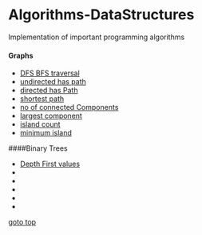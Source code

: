 # Algorithms-DataStructures
Implementation of important programming algorithms

#### Graphs
* [DFS BFS traversal](https://github.com/mohd-muzamil/Algorithms-DataStructures/blob/main/graphs/DFS_BFS_traversal.js)
* [undirected has path](https://github.com/mohd-muzamil/Algorithms-DataStructures/blob/main/graphs/UndirectedPath.js)
* [directed has Path](https://github.com/mohd-muzamil/Algorithms-DataStructures/blob/main/graphs/HasPath.js)
* [shortest path](https://github.com/mohd-muzamil/Algorithms-DataStructures/blob/main/graphs/ShortestPath.js)
* [no of connected Components](https://github.com/mohd-muzamil/Algorithms-DataStructures/blob/main/graphs/ConnectedComponents.js)
* [largest component](https://github.com/mohd-muzamil/Algorithms-DataStructures/blob/main/graphs/LargestComponent.js)
* [island count](https://github.com/mohd-muzamil/Algorithms-DataStructures/blob/main/graphs/IslandCount.js)
* [minimum island](https://github.com/mohd-muzamil/Algorithms-DataStructures/blob/main/graphs/MinimumIsland.js)

####Binary Trees
* [Depth First values](https://github.com/mohd-muzamil/Algorithms-DataStructures/blob/main/BinaryTree/1.DepthFirstValues.js)
* []()
* []()
* []()
* []()
* []()


<a href="https://github.com/mohd-muzamil/Algorithms-DataStructures/edit/main/README.md#TOP">goto top</a>

